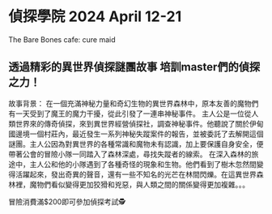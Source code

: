 # 偵探學院 2024 April 12-21
The Bare Bones cafe: cure maid
## 透過精彩的異世界偵探謎團故事 培訓master們的偵探之力！
故事背景：
在一個充滿神秘力量和奇幻生物的異世界森林中，原本友善的魔物們有一天受到了魔王的魔力干擾，從此引發了一連串神秘事件。
主人公是一位從人類世界來的傳奇偵探，來到異世界經營偵探社，調查神秘事件。他聽說了關於伊甸國邊境一個村莊內，最近發生一系列神秘失蹤案件的報告，並被委託了去解開這個謎團。主人公因為對異世界的各種常識和魔物未有認識，加上要保護自身安全，便帶著公會的冒險小隊一同踏入了森林深處，尋找失蹤者的線索。
在深入森林的旅途中，主人公和他的小隊遇到了各種奇怪的現象和生物。他們看到了樹木忽然間變得活躍起來，發出奇異的聲音，還有一些不知名的光芒在林間閃爍。在這異世界森林裡，魔物們看似變得更加狡猾和兇惡，與人類之間的關係變得更加複雜。。。

冒險消費滿$200即可參加偵探考試🕵️‍
